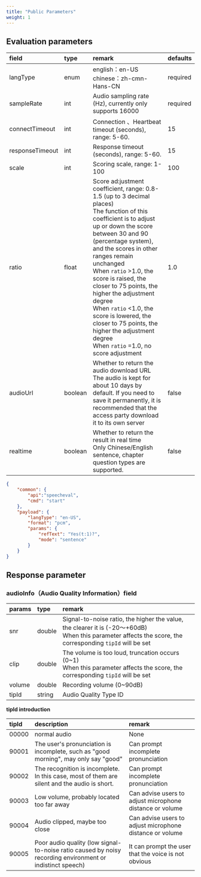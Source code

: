 ```yaml
---
title: "Public Parameters"
weight: 1
---
```



## Evaluation parameters

| field           | type    | remark                                                                                                                                                                                                                                                                                                                                                                                                                                                                                        | defaults |
| :-------------- | :------ |:----------------------------------------------------------------------------------------------------------------------------------------------------------------------------------------------------------------------------------------------------------------------------------------------------------------------------------------------------------------------------------------------------------------------------------------------------------------------------------------------| :------- |
| langType        | enum    | english：en-US<br />chinese：zh-cmn-Hans-CN                                                                                                                                                                                                                                                                                                                                                                                                                                                     | required |
| sampleRate      | int     | Audio sampling rate (Hz), currently only supports 16000                                                                                                                                                                                                                                                                                                                                                                                                                                       | required |
| connectTimeout  | int     | Connection 、Heartbeat timeout (seconds), range: 5-60.                                                                                                                                                                                                                                                                                                                                                                                                                                         | 15       |
| responseTimeout | int     | Response timeout (seconds), range: 5-60.                                                                                                                                                                                                                                                                                                                                                                                                                                                      | 15       |
| scale           | int     | Scoring scale, range: 1-100                                                                                                                                                                                                                                                                                                                                                                                                                                                                   | 100      |
| ratio           | float   | Score ad:justment coefficient, range: 0.8-1.5 (up to 3 decimal places)<br/>The function of this coefficient is to adjust up or down the score between 30 and 90 (percentage system), and the scores in other ranges remain unchanged<br/>When `ratio` >1.0, the score is raised, the closer to 75 points, the higher the adjustment degree<br/>When `ratio` <1.0, the score is lowered, the closer to 75 points, the higher the adjustment degree<br/> When `ratio` =1.0, no score adjustment | 1.0      |
| audioUrl        | boolean | Whether to return the audio download URL<br />The audio is kept for about 10 days by default. If you need to save it permanently, it is recommended that the access party download it to its own server                                                                                                                                                                                                                                                                                       | false    |
| realtime        | boolean | Whether to return the result in real time<br>Only Chinese/English sentence, chapter question types are supported.                                                                                                                                                                                                                                                                                                                                                                             | false    |

```json
{
    "common": {
        "api":"speecheval",
        "cmd": "start"
    },
    "payload": {
        "langType": "en-US",
        "format": "pcm",
        "params": {
            "refText": "Yes(t:1)?",
            "mode": "sentence"
        }
    }
}
```



## Response parameter

### audioInfo（Audio Quality Information）field

| params  | type    | remark                                                                                                                                                       |
|:--------|:--------|:-------------------------------------------------------------------------------------------------------------------------------------------------------------|
| snr     | double  | Signal-to-noise ratio, the higher the value, the clearer it is (-20～+60dB)<br/>When this parameter affects the score, the corresponding `tipId`  will be set |
| clip    | double  | The volume is too loud, truncation occurs (0~1)<br/>When this parameter affects the score, the corresponding `tipId`  will be set                            |
| volume  | double  | Recording volume (0~90dB)                                                                                                                                    |
| tipId   | string  | Audio Quality Type ID                                                                                                                                        |

**tipId introduction**

| tipId  | description                                                                                               | remark                                                    |
|:-------|:----------------------------------------------------------------------------------------------------------|:----------------------------------------------------------|
| 00000  | normal audio                                                                                              | None                                                      |
| 90001  | The user's pronunciation is incomplete, such as "good morning", may only say "good"                       | Can prompt incomplete pronunciation                       |
| 90002  | The recognition is incomplete. In this case, most of them are silent and the audio is short.              | Can prompt incomplete pronunciation                       |
| 90003  | Low volume, probably located too far away                                                                 | Can advise users to adjust microphone distance or volume  |
| 90004  | Audio clipped, maybe too close                                                                            | Can advise users to adjust microphone distance or volume  |
| 90005  | Poor audio quality (low signal-to-noise ratio caused by noisy recording environment or indistinct speech) | It can prompt the user that the voice is not obvious      |